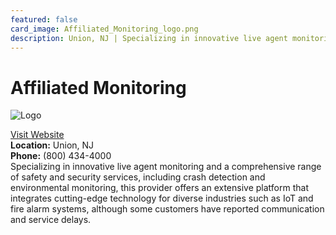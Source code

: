 ```yaml
---
featured: false
card_image: Affiliated_Monitoring_logo.png
description: Union, NJ | Specializing in innovative live agent monitoring and a comprehensive range of safety and security services, including crash detection and environmental monitoring, this provider offers an extensive platform that integrates cutting-edge technology for diverse industries such as IoT and fire alarm systems, although some customers have reported communication and service delays.
---
```


# Affiliated Monitoring
<img src="Affiliated_Monitoring_logo.png" alt="Logo" style="max-width: 200px; height: auto;">

<a href="https://www.affiliated.com">Visit Website</a>  
**Location:** Union, NJ  
**Phone:** (800) 434-4000 <br>
Specializing in innovative live agent monitoring and a comprehensive range of safety and security services, including crash detection and environmental monitoring, this provider offers an extensive platform that integrates cutting-edge technology for diverse industries such as IoT and fire alarm systems, although some customers have reported communication and service delays.
